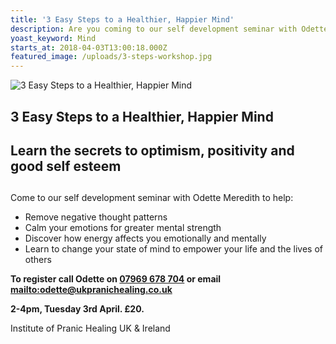 ```yaml
---
title: '3 Easy Steps to a Healthier, Happier Mind'
description: Are you coming to our self development seminar with Odette Meredith?
yoast_keyword: Mind
starts_at: 2018-04-03T13:00:18.000Z
featured_image: /uploads/3-steps-workshop.jpg
---
```

![3 Easy Steps to a Healthier, Happier Mind](/uploads/3-steps-workshop.jpg)

## 3 Easy Steps to a Healthier, Happier Mind

## Learn the secrets to optimism, positivity and good self esteem

## 

Come to our self development seminar with Odette Meredith to help:

* Remove negative thought patterns
* Calm your emotions for greater mental strength
* Discover how energy affects you emotionally and mentally
* Learn to change your state of mind to empower your life and the lives of others 

**To register call Odette on <a href="tel:+447969678704">07969 678 704</a> or email <mailto:odette@ukpranichealing.co.uk>**

**2-4pm, Tuesday 3rd April. £20.**

Institute of Pranic Healing UK & Ireland
